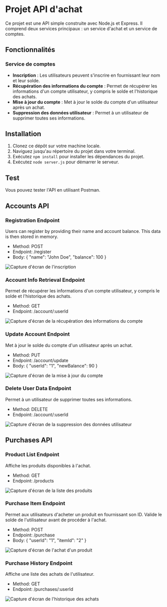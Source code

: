 # Projet API d'achat

Ce projet est une API simple construite avec Node.js et Express. Il comprend deux services principaux : un service d'achat et un service de comptes.

## Fonctionnalités

### Service de comptes

- **Inscription** : Les utilisateurs peuvent s'inscrire en fournissant leur nom et leur solde.
- **Récupération des informations du compte** : Permet de récupérer les informations d'un compte utilisateur, y compris le solde et l'historique des achats.
- **Mise à jour du compte** : Met à jour le solde du compte d'un utilisateur après un achat.
- **Suppression des données utilisateur** : Permet à un utilisateur de supprimer toutes ses informations.

## Installation

1. Clonez ce dépôt sur votre machine locale.
2. Naviguez jusqu'au répertoire du projet dans votre terminal.
3. Exécutez `npm install` pour installer les dépendances du projet.
4. Exécutez `node server.js` pour démarrer le serveur.

## Test

Vous pouvez tester l'API en utilisant  Postman.

## Accounts API

### Registration Endpoint

Users can register by providing their name and account balance. This data is then stored in memory.

- Method: POST
- Endpoint: /register
- Body: { "name": "John Doe", "balance": 100 }

![Capture d'écran de l'inscription](images/register.png)



### Account Info Retrieval Endpoint

Permet de récupérer les informations d'un compte utilisateur, y compris le solde et l'historique des achats.

- Method: GET
- Endpoint: /account/:userId

![Capture d'écran de la récupération des informations du compte](images/account_info.png)


### Update Account Endpoint

Met à jour le solde du compte d'un utilisateur après un achat.

- Method: PUT
- Endpoint: /account/update
- Body: { "userId": "1", "newBalance": 90 }

![Capture d'écran de la mise à jour du compte](images/account_update.png)



### Delete User Data Endpoint

Permet à un utilisateur de supprimer toutes ses informations.

- Method: DELETE
- Endpoint: /account/:userId

![Capture d'écran de la suppression des données utilisateur](images/delete_user.png)


## Purchases API

### Product List Endpoint

Affiche les produits disponibles à l'achat.

- Method: GET
- Endpoint: /products

![Capture d'écran de la liste des produits](images/products.png)



### Purchase Item Endpoint

Permet aux utilisateurs d'acheter un produit en fournissant son ID. Valide le solde de l'utilisateur avant de procéder à l'achat.

- Method: POST
- Endpoint: /purchase
- Body: { "userId": "1", "itemId": "2" }

![Capture d'écran de l'achat d'un produit](images/purchase.png)


### Purchase History Endpoint

Affiche une liste des achats de l'utilisateur.

- Method: GET
- Endpoint: /purchases/:userId

![Capture d'écran de l'historique des achats](images/purchase_history.png)

